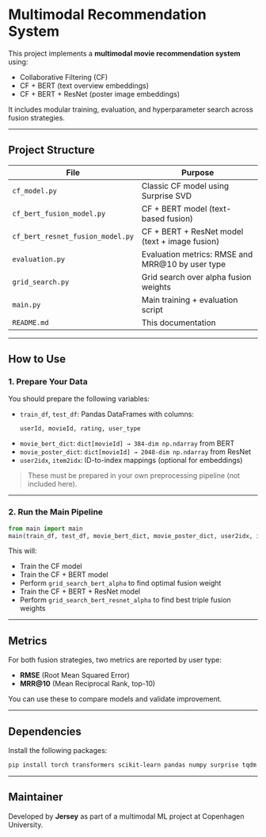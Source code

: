 
# Multimodal Recommendation System

This project implements a **multimodal movie recommendation system** using:
- Collaborative Filtering (CF)
- CF + BERT (text overview embeddings)
- CF + BERT + ResNet (poster image embeddings)

It includes modular training, evaluation, and hyperparameter search across fusion strategies.

---

## Project Structure

| File | Purpose |
|------|---------|
| `cf_model.py` | Classic CF model using Surprise SVD |
| `cf_bert_fusion_model.py` | CF + BERT model (text-based fusion) |
| `cf_bert_resnet_fusion_model.py` | CF + BERT + ResNet model (text + image fusion) |
| `evaluation.py` | Evaluation metrics: RMSE and MRR@10 by user type |
| `grid_search.py` | Grid search over alpha fusion weights |
| `main.py` | Main training + evaluation script |
| `README.md` | This documentation |

---

## How to Use

### 1. Prepare Your Data

You should prepare the following variables:

- `train_df`, `test_df`: Pandas DataFrames with columns:
  ```
  userId, movieId, rating, user_type
  ```
- `movie_bert_dict`: `dict[movieId] → 384-dim np.ndarray` from BERT
- `movie_poster_dict`: `dict[movieId] → 2048-dim np.ndarray` from ResNet
- `user2idx`, `item2idx`: ID-to-index mappings (optional for embeddings)

> These must be prepared in your own preprocessing pipeline (not included here).

---

### 2. Run the Main Pipeline

```python
from main import main
main(train_df, test_df, movie_bert_dict, movie_poster_dict, user2idx, item2idx)
```

This will:
- Train the CF model
- Train the CF + BERT model
- Perform `grid_search_bert_alpha` to find optimal fusion weight
- Train the CF + BERT + ResNet model
- Perform `grid_search_bert_resnet_alpha` to find best triple fusion weights

---

## Metrics

For both fusion strategies, two metrics are reported by user type:
- **RMSE** (Root Mean Squared Error)
- **MRR@10** (Mean Reciprocal Rank, top-10)

You can use these to compare models and validate improvement.

---

## Dependencies

Install the following packages:

```bash
pip install torch transformers scikit-learn pandas numpy surprise tqdm
```

---

## Maintainer

Developed by **Jersey** as part of a multimodal ML project at Copenhagen University.

